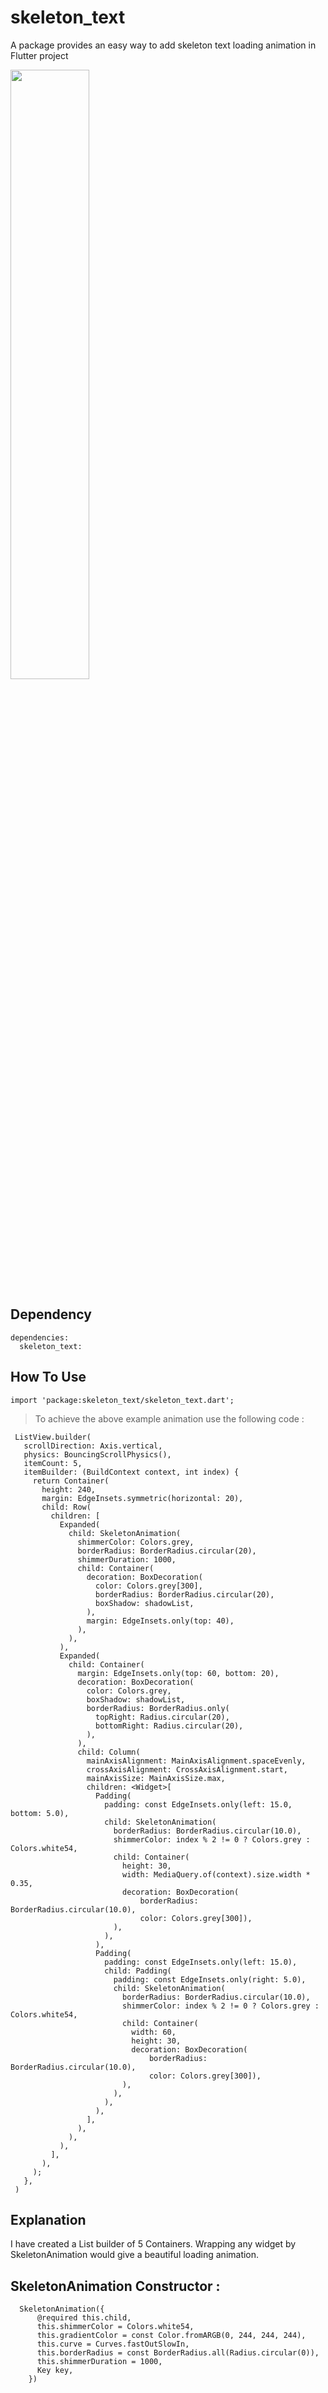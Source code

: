 # skeleton_text  
  
A package provides an easy way to add skeleton text loading animation in Flutter project  
  
<p>
  <img src="assets/preview2.gif" height="50%" width="50%" />
</p>
 
## Dependency 
```
dependencies:
  skeleton_text:
```
 
## How To Use  
  
  ```
  import 'package:skeleton_text/skeleton_text.dart';
  ```

> To achieve the above example animation use the following code :

     ListView.builder(
       scrollDirection: Axis.vertical,
       physics: BouncingScrollPhysics(),
       itemCount: 5,
       itemBuilder: (BuildContext context, int index) {
         return Container(
           height: 240,
           margin: EdgeInsets.symmetric(horizontal: 20),
           child: Row(
             children: [
               Expanded(
                 child: SkeletonAnimation(
                   shimmerColor: Colors.grey,
                   borderRadius: BorderRadius.circular(20),
                   shimmerDuration: 1000,
                   child: Container(
                     decoration: BoxDecoration(
                       color: Colors.grey[300],
                       borderRadius: BorderRadius.circular(20),
                       boxShadow: shadowList,
                     ),
                     margin: EdgeInsets.only(top: 40),
                   ),
                 ),
               ),
               Expanded(
                 child: Container(
                   margin: EdgeInsets.only(top: 60, bottom: 20),
                   decoration: BoxDecoration(
                     color: Colors.grey,
                     boxShadow: shadowList,
                     borderRadius: BorderRadius.only(
                       topRight: Radius.circular(20),
                       bottomRight: Radius.circular(20),
                     ),
                   ),
                   child: Column(
                     mainAxisAlignment: MainAxisAlignment.spaceEvenly,
                     crossAxisAlignment: CrossAxisAlignment.start,
                     mainAxisSize: MainAxisSize.max,
                     children: <Widget>[
                       Padding(
                         padding: const EdgeInsets.only(left: 15.0, bottom: 5.0),
                         child: SkeletonAnimation(
                           borderRadius: BorderRadius.circular(10.0),
                           shimmerColor: index % 2 != 0 ? Colors.grey : Colors.white54,
                           child: Container(
                             height: 30,
                             width: MediaQuery.of(context).size.width * 0.35,
                             decoration: BoxDecoration(
                                 borderRadius: BorderRadius.circular(10.0),
                                 color: Colors.grey[300]),
                           ),
                         ),
                       ),
                       Padding(
                         padding: const EdgeInsets.only(left: 15.0),
                         child: Padding(
                           padding: const EdgeInsets.only(right: 5.0),
                           child: SkeletonAnimation(
                             borderRadius: BorderRadius.circular(10.0),
                             shimmerColor: index % 2 != 0 ? Colors.grey : Colors.white54,
                             child: Container(
                               width: 60,
                               height: 30,
                               decoration: BoxDecoration(
                                   borderRadius: BorderRadius.circular(10.0),
                                   color: Colors.grey[300]),
                             ),
                           ),
                         ),
                       ),
                     ],
                   ),
                 ),
               ),
             ],
           ),
         );
       },
     )

## Explanation 

I have created a List builder of 5 Containers. Wrapping any widget by SkeletonAnimation would give a beautiful loading animation.

## SkeletonAnimation<T> Constructor :

```
  SkeletonAnimation({
      @required this.child,
      this.shimmerColor = Colors.white54,
      this.gradientColor = const Color.fromARGB(0, 244, 244, 244),
      this.curve = Curves.fastOutSlowIn,
      this.borderRadius = const BorderRadius.all(Radius.circular(0)),
      this.shimmerDuration = 1000,
      Key key,
    })
```
